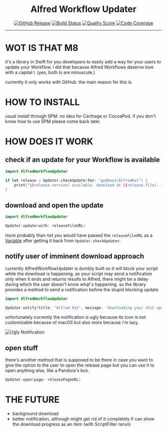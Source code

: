 <h1 align="center">Alfred Workflow Updater</h1>

<p align="center">
    <a href="https://github.com/godbout/AlfredWorkflowUpdater/releases"><img src="https://img.shields.io/github/release/godbout/AlfredWorkflowUpdater.svg" alt="GitHub Release"></a>
    <a href="https://github.com/godbout/AlfredWorkflowUpdater/actions"><img src="https://img.shields.io/github/workflow/status/godbout/AlfredWorkflowUpdater/tests%20and%20coverage" alt="Build Status"></a>
    <a href="https://app.codacy.com/gh/godbout/AlfredWorkflowUpdater"><img src="https://img.shields.io/codacy/grade/653415cfb541446f82e2f5dd84f56f16" alt="Quality Score"></a>
    <a href="https://codecov.io/gh/godbout/AlfredWorkflowUpdater"><img src="https://img.shields.io/codecov/c/gh/godbout/AlfredWorkflowUpdater" alt="Code Coverage"></a>
</p>

___

# WOT IS THAT M8

it's a library in Swift for you developers to easily add a way for your users to update your Workflow. i did that because Alfred Workflows deserve love with a capital l. (yes, both ls are minuscule.)

currently it only works with GitHub. the main reason for this is

# HOW TO INSTALL

usual install through SPM. no idea for Carthage or CocoaPod. if you don't know how to use SPM please come back later.

# HOW DOES IT WORK

## check if an update for your Workflow is available

```swift
import AlfredWorkflowUpdater

if let release = Updater.checkUpdate(for: "godbout/AlfredKat") {
    print("\(release.version) available. download at \(release.file). release page at \(release.page)")
}
```

## download and open the update

```swift
import AlfredWorkflowUpdater

Updater.update(with: releaseFileURL)
```

more probably than not you would have passed the `releaseFileURL` as a [Variable](https://www.alfredapp.com/help/workflows/inputs/script-filter/json/#variables) after getting it back from `Updater.checkUpdater`.

## notify user of imminent download approach

currently AlfredWorkflowUpdater is dumbly built so it will block your script while the download is happening. as your script may send a notification only when it ends and returns results to Alfred, there might be a delay during which the user doesn't know what's happening. so the library provides a method to send a notification before the stupid blocking update.

```swift
import AlfredWorkflowUpdater

Updater.notify(title: "Alfred Kat", message: "downloading your shit update...")
```

unfortunately currently the notification is ugly because its icon is not customizable because of macOS but also more because i'm lazy.

![Ugly Notification](https://github.com/godbout/AlfredWorkflowUpdater/blob/media/UglyNotification.gif "Ugly Notification")

## open stuff

there's another method that is supposed to be there in case you want to give the option to the user to open the release page but you can use it to open anything else, like a Pandora's box. 

```swift
Updater.open(page: releasePageURL)
```

# THE FUTURE

* background download
* better notification, although might get rid of it completely if can show the download progress as an item (with ScriptFilter rerun) 
